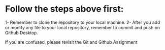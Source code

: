 # Follow the steps above first:
1- Remember to clone the repository to your local machine. 
2- After you add or modify any file to your local repository, remember to commit and push on Github Desktop.

If you are confused, please revisit the Git and Github Assignment
